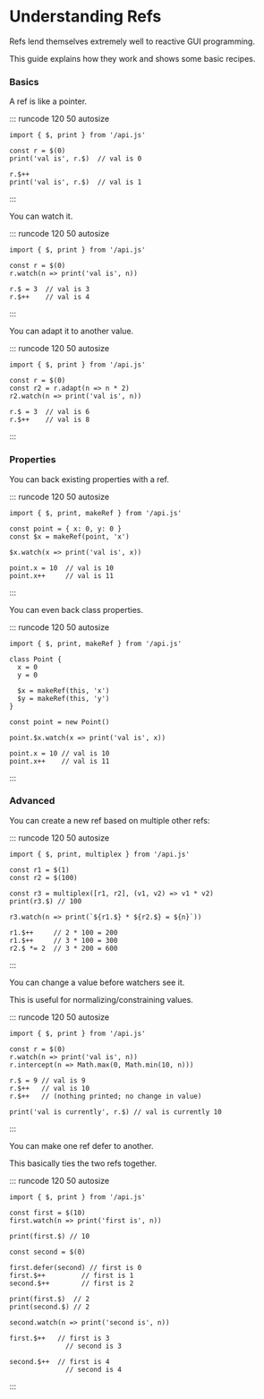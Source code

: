 # Understanding Refs

Refs lend themselves extremely well to reactive GUI programming.

This guide explains how they work and shows some basic recipes.

### Basics

A ref is like a pointer.

::: runcode 120 50 autosize
```tsx
import { $, print } from '/api.js'

const r = $(0)
print('val is', r.$)  // val is 0

r.$++
print('val is', r.$)  // val is 1
```
:::

You can watch it.

::: runcode 120 50 autosize
```tsx
import { $, print } from '/api.js'

const r = $(0)
r.watch(n => print('val is', n))

r.$ = 3  // val is 3
r.$++    // val is 4
```
:::

You can adapt it to another value.

::: runcode 120 50 autosize
```tsx
import { $, print } from '/api.js'

const r = $(0)
const r2 = r.adapt(n => n * 2)
r2.watch(n => print('val is', n))

r.$ = 3  // val is 6
r.$++    // val is 8
```
:::

### Properties

You can back existing properties with a ref.

::: runcode 120 50 autosize
```tsx
import { $, print, makeRef } from '/api.js'

const point = { x: 0, y: 0 }
const $x = makeRef(point, 'x')

$x.watch(x => print('val is', x))

point.x = 10  // val is 10
point.x++     // val is 11
```
:::

You can even back class properties.

::: runcode 120 50 autosize
```tsx
import { $, print, makeRef } from '/api.js'

class Point {
  x = 0
  y = 0

  $x = makeRef(this, 'x')
  $y = makeRef(this, 'y')
}

const point = new Point()

point.$x.watch(x => print('val is', x))

point.x = 10 // val is 10
point.x++    // val is 11
```
:::

### Advanced

You can create a new ref based on multiple other refs:

::: runcode 120 50 autosize
```tsx
import { $, print, multiplex } from '/api.js'

const r1 = $(1)
const r2 = $(100)

const r3 = multiplex([r1, r2], (v1, v2) => v1 * v2)
print(r3.$) // 100

r3.watch(n => print(`${r1.$} * ${r2.$} = ${n}`))

r1.$++     // 2 * 100 = 200
r1.$++     // 3 * 100 = 300
r2.$ *= 2  // 3 * 200 = 600
```
:::

You can change a value before watchers see it.

This is useful for normalizing/constraining values.

::: runcode 120 50 autosize
```tsx
import { $, print } from '/api.js'

const r = $(0)
r.watch(n => print('val is', n))
r.intercept(n => Math.max(0, Math.min(10, n)))

r.$ = 9 // val is 9
r.$++   // val is 10
r.$++   // (nothing printed; no change in value)

print('val is currently', r.$) // val is currently 10
```
:::

You can make one ref defer to another.

This basically ties the two refs together.

::: runcode 120 50 autosize
```tsx
import { $, print } from '/api.js'

const first = $(10)
first.watch(n => print('first is', n))

print(first.$) // 10

const second = $(0)

first.defer(second) // first is 0
first.$++         // first is 1
second.$++        // first is 2

print(first.$)  // 2
print(second.$) // 2

second.watch(n => print('second is', n))

first.$++   // first is 3
              // second is 3

second.$++  // first is 4
              // second is 4
```
:::
